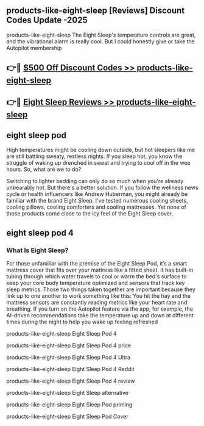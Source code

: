 ## products-like-eight-sleep [Reviews​] Discount Codes Update -2025

products-like-eight-sleep The Eight Sleep's temperature controls are great, and the vibrational alarm is really cool. But I could honestly give or take the Autopilot membership

## 👉🔴 [$500 Off Discount Codes >> products-like-eight-sleep](http://download.freeplayer.one?title=products-like-eight-sleep&ref=18-ES)

## 👉🔴 [Eight Sleep Reviews >> products-like-eight-sleep](http://download.freeplayer.one?title=products-like-eight-sleep&ref=18-ES)

## eight sleep pod

High temperatures might be cooling down outside, but hot sleepers like me are still battling sweaty, restless nights. If you sleep hot, you know the struggle of waking up drenched in sweat and trying to cool off in the wee hours. So, what are we to do?

Switching to lighter bedding can only do so much when you're already unbearably hot. But there's a better solution. If you follow the wellness news cycle or health influencers like Andrew Huberman, you might already be familiar with the brand Eight Sleep. I've tested numerous cooling sheets, cooling pillows, cooling comforters and cooling mattresses. Yet none of those products come close to the icy feel of the Eight Sleep cover.

## eight sleep pod 4

### What Is Eight Sleep?

For those unfamiliar with the premise of the Eight Sleep Pod, it’s a smart mattress cover that fits over your mattress like a fitted sheet. It has built-in tubing through which water travels to cool or warm the bed's surface to keep your core body temperature optimized and sensors that track key sleep metrics. Those two things taken together are important because they link up to one another to work something like this: You hit the hay and the mattress sensors are constantly reading metrics like your heart rate and breathing. If you turn on the Autopilot feature via the app, for example, the AI-driven recommendations take the temperature up and down at different times during the night to help you wake up feeling refreshed

products-like-eight-sleep Eight Sleep Pod 4

products-like-eight-sleep Eight Sleep Pod 4 price

products-like-eight-sleep Eight Sleep Pod 4 Ultra

products-like-eight-sleep Eight Sleep Pod 4 Reddit

products-like-eight-sleep Eight Sleep Pod 4 review

products-like-eight-sleep Eight Sleep alternative

products-like-eight-sleep Eight Sleep Pod priming

products-like-eight-sleep Eight Sleep Pod Cover